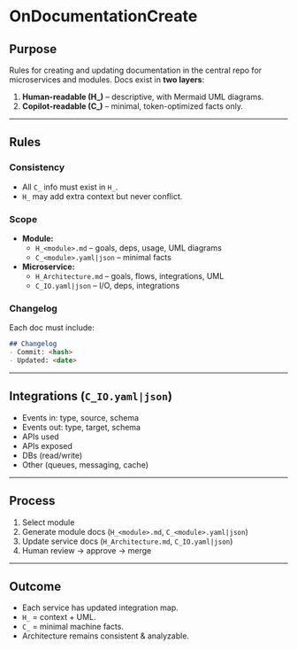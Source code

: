 # OnDocumentationCreate

## Purpose
Rules for creating and updating documentation in the central repo for microservices and modules. Docs exist in **two layers**:

1. **Human-readable (H_)** – descriptive, with Mermaid UML diagrams.  
2. **Copilot-readable (C_)** – minimal, token-optimized facts only.

---

## Rules

### Consistency
- All `C_` info must exist in `H_`.  
- `H_` may add extra context but never conflict.

### Scope
- **Module:**
  - `H_<module>.md` – goals, deps, usage, UML diagrams
  - `C_<module>.yaml|json` – minimal facts
- **Microservice:**
  - `H_Architecture.md` – goals, flows, integrations, UML
  - `C_IO.yaml|json` – I/O, deps, integrations

### Changelog
Each doc must include:
```markdown
## Changelog
- Commit: <hash>
- Updated: <date>
```

---

## Integrations (`C_IO.yaml|json`)
- Events in: type, source, schema
- Events out: type, target, schema
- APIs used
- APIs exposed
- DBs (read/write)
- Other (queues, messaging, cache)

---

## Process
1. Select module
2. Generate module docs (`H_<module>.md`, `C_<module>.yaml|json`)
3. Update service docs (`H_Architecture.md`, `C_IO.yaml|json`)
4. Human review → approve → merge

---

## Outcome
- Each service has updated integration map.  
- `H_` = context + UML.  
- `C_` = minimal machine facts.  
- Architecture remains consistent & analyzable.